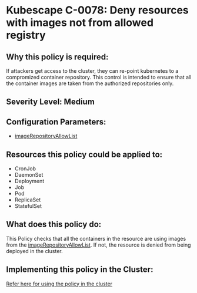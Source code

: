 # Kubescape C-0078: Deny resources with images not from allowed registry

## Why this policy is required:
If attackers get access to the cluster, they can re-point kubernetes to a compromized container repository. This control is intended to ensure that all the container images are taken from the authorized repositories only.

## Severity Level: Medium

## Configuration Parameters:
* [imageRepositoryAllowList](https://hub.armosec.io/docs/configuration_parameter_imagerepositoryallowlist)

## Resources this policy could be applied to:
* CronJob
* DaemonSet
* Deployment
* Job
* Pod
* ReplicaSet
* StatefulSet

## What does this policy do:
This Policy checks that all the containers in the resource are using images from the [imageRepositoryAllowList](https://hub.armosec.io/docs/configuration_parameter_imagerepositoryallowlist). If not, the resource is denied from being deployed in the cluster.

## Implementing this policy in the Cluster:
[Refer here for using the policy in the cluster](https://github.com/kubescape/cel-admission-library#using-the-library)